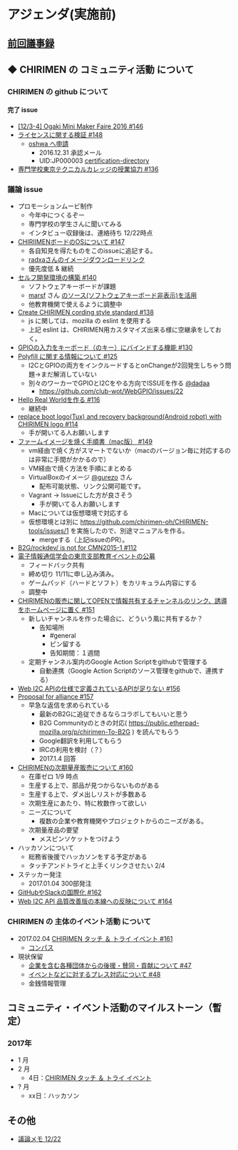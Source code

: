 # アジェンダ(実施前)

## [前回議事録](meeting-2016.12.22.md)

## ◆ CHIRIMEN の コミュニティ活動 について
### CHIRIMEN の github について
#### 完了 issue
* [[12/3-4] Ogaki Mini Maker Faire 2016 #146](https://github.com/chirimen-oh/any-issues/issues/146)
* [ライセンスに関する検証  #148](https://github.com/chirimen-oh/any-issues/issues/148)
  * [oshwa へ申請](http://certificate.oshwa.org/get-certified/)
    * 2016.12.31 承認メール
    * UID:JP000003 [certification-directory](http://certificate.oshwa.org/certification-directory/)
* [専門学校東京テクニカルカレッジの授業協力 #136](https://github.com/chirimen-oh/any-issues/issues/136)

###  議論 issue
* プロモーションムービ制作
  * 今年中につくるぞー
  * 専門学校の学生さんに聞いてみる
  * インタビュー収録後は、連絡待ち 12/22時点
* [CHIRIIMENボードのOSについて #147](https://github.com/chirimen-oh/any-issues/issues/147)
  * 各自知見を得たものをこのissueに追記する。
  * [radxaさんのイメージダウンロードリンク](http://wiki.radxa.com/Rock/prebuilt_images)
  * 優先度低 & 継続
* [セルフ開発環境の構築 #140](https://github.com/chirimen-oh/any-issues/issues/140)
  * ソフトウェアキーボードが課題
  * [marsf](https://github.com/marsf) さん [のソース(ソフトウェアキーボード非表示)を活用](https://github.com/marsf/Phantom-keyboard)
  * 他教育機関で使えるように調整中
* [Create CHIRIMEN cording style standard #138](https://github.com/chirimen-oh/any-issues/issues/138)
  * js に関しては、mozilla の eslint を使用する
  * 上記 eslint は、CHIRIMEN用カスタマイズ出来る様に空継承をしておく。
* [GPIOの入力をキーボード（のキー）にバインドする機能 #130](https://github.com/chirimen-oh/any-issues/issues/130)
* [Polyfill に関する情報について #125](https://github.com/chirimen-oh/any-issues/issues/125)
  * I2CとGPIOの両方をインクルードするとonChangeが2回発生しちゃう問題→まだ解消していない
  * 別々のワーカーでGPIOとI2Cをやる方向でISSUEを作る [@dadaa](https://github.com/dadaa)
    * https://github.com/club-wot/WebGPIO/issues/22
* [Hello Real Worldを作る #116](https://github.com/chirimen-oh/any-issues/issues/116)
  * 継続中
* [replace boot logo(Tux) and recovery background(Android robot) with CHIRIMEN logo #114](https://github.com/chirimen-oh/any-issues/issues/114)
  * 手が開いてる人お願いします
* [ファームイメージを焼く手順書（mac版） #149](https://github.com/chirimen-oh/any-issues/issues/149)
  * vm経由で焼く方がスマートでないか（macのバージョン毎に対応するのは非常に手間がかかるので）
  * VM経由で焼く方法を手順にまとめる
  * VirtualBoxのイメージ [@gurezo](https://github.com/gurezo) さん
    * 配布可能状態、リンク公開可能です。
  * Vagrant → Issueにした方が良さそう
    * 手が開いてる人お願いします
  * Macについては仮想環境で対応する
  * 仮想環境とは別に https://github.com/chirimen-oh/CHIRIMEN-tools/issues/1 を実施したので、別途マニュアルを作る。
    * mergeする（上記issueのPR）。
* [B2G/rockdev/ is not for CMN2015-1 #112](https://github.com/chirimen-oh/any-issues/issues/112)
* [電子情報通信学会の東京支部教育イベントの公募](https://github.com/chirimen-oh/any-issues/issues/153)
  * フィードバック共有
  * 締め切り 11/11に申し込み済み。
  * ゲームパッド（ハードとソフト）をカリキュラム内容にする
  * 調整中
* [CHIRIMENの販売に関してOPENで情報共有するチャンネルのリンク、誘導をホームページに置く #151](https://github.com/chirimen-oh/any-issues/issues/151)
  * 新しいチャンネルを作った場合に、どういう風に共有するか？
    * 告知場所
      * #general
      * ピン留する
      * 告知期間：１週間
  * 定期チャンネル案内のGoogle Action Scriptをgithubで管理する
    * 自動連携（Google Action Scriptのソース管理をgithubで、連携する）
* [Web I2C APIの仕様で定義されているAPIが足りない #156](https://github.com/chirimen-oh/any-issues/issues/156)
* [Proposal for alliance #157](https://github.com/chirimen-oh/any-issues/issues/157)
  * 早急な返信を求められている
    * 最新のB2Gに追従できるならコラボしてもいいと思う
    * B2G Communityのときの対応( https://public.etherpad-mozilla.org/p/chirimen-To-B2G ) を読んでもらう
    * Google翻訳を利用してもらう
    * IRCの利用を検討（？）
    * 2017.1.4 回答
* [CHIRIMENの次期量産販売について #160](https://github.com/chirimen-oh/any-issues/issues/160)
  * 在庫ゼロ 1/9 時点
  * 生産する上で、部品が見つからないものがある
  * 生産する上で、ダメ出しリストが多数ある
  * 次期生産にあたり、特に枚数作って欲しい
  * ニーズについて
    * 複数の企業や教育機関やプロジェクトからのニーズがある。
  * 次期量産品の要望
    * メスピンソケットをつけよう
* ハッカソンについて
  * 総務省後援でハッカソンをする予定がある
  * タッチアンドトライと上手くリンクさせたい 2/4
* ステッカー発注
  * 2017.01.04 300部発注
* [GitHubやSlackの国際化 #162](https://github.com/chirimen-oh/any-issues/issues/162)
* [Web I2C API 品質改善版の本線への反映について #164](https://github.com/chirimen-oh/any-issues/issues/164)


### CHIRIMEN の 主体のイベント活動 について
* 2017.02.04 [CHIRIMEN タッチ ＆ トライ イベント #161](https://github.com/chirimen-oh/any-issues/issues/161)
  * [コンパス](https://chirimen-oh.connpass.com/event/47706/)
* 現状保留
  * [ 企業を含む各種団体からの後援・賛同・貢献について #47  ](https://is.gd/y9GQVO)
  * [ イベントなどに対するプレス対応について #48  ](https://is.gd/03PdBo)
  * 金銭情報管理

## コミュニティ・イベント活動のマイルストーン（暫定）
### 2017年
* 1 月
* 2 月
  * 4日：[CHIRIMEN タッチ ＆ トライ イベント](https://chirimen-oh.connpass.com/event/47706/)
* ? 月
  * xx日：ハッカソン


## その他
* [議論メモ 12/22](https://public.etherpad-mozilla.org/p/chirimen-20161222)
